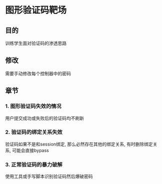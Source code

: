 # 图形验证码靶场
## 目的
训练学生面对验证码的渗透思路

## 修改
需要手动修改每个控制器中的密码

## 章节
### 1. 图形验证码失效的情况
用户提交成功或失败后的验证码均不刷新
### 2. 验证码的绑定关系失效
验证码如果不是和session绑定, 那么必然存在其他的绑定关系, 有时删除绑定关系, 可能会直接bypass
### 3. 正常验证码的暴力破解
使用工具或手写脚本识别验证码然后爆破密码